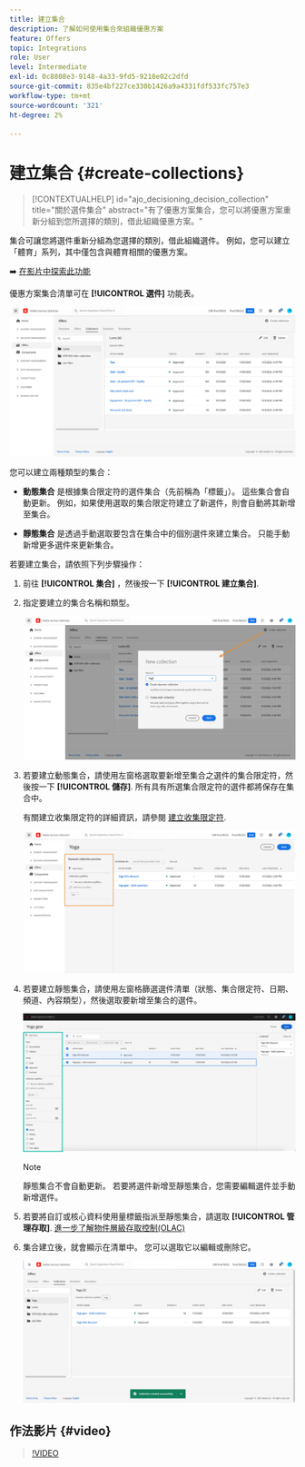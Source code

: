```yaml
---
title: 建立集合
description: 了解如何使用集合來組織優惠方案
feature: Offers
topic: Integrations
role: User
level: Intermediate
exl-id: 0c8808e3-9148-4a33-9fd5-9218e02c2dfd
source-git-commit: 835e4bf227ce330b1426a9a4331fdf533fc757e3
workflow-type: tm+mt
source-wordcount: '321'
ht-degree: 2%

---
```


# 建立集合 {#create-collections}

>[!CONTEXTUALHELP]
>id="ajo_decisioning_decision_collection"
>title="關於選件集合"
>abstract="有了優惠方案集合，您可以將優惠方案重新分組到您所選擇的類別，借此組織優惠方案。"

集合可讓您將選件重新分組為您選擇的類別，借此組織選件。 例如，您可以建立「體育」系列，其中僅包含與體育相關的優惠方案。

➡️ [在影片中探索此功能](#video)

優惠方案集合清單可在 **[!UICONTROL 選件]** 功能表。

![](../assets/collections_list.png)

您可以建立兩種類型的集合：

* **動態集合** 是根據集合限定符的選件集合（先前稱為「標籤」）。 這些集合會自動更新。 例如，如果使用選取的集合限定符建立了新選件，則會自動將其新增至集合。

* **靜態集合** 是透過手動選取要包含在集合中的個別選件來建立集合。 只能手動新增更多選件來更新集合。

若要建立集合，請依照下列步驟操作：

1. 前往 **[!UICONTROL 集合]** ，然後按一下 **[!UICONTROL 建立集合]**.

1. 指定要建立的集合名稱和類型。

   ![](../assets/collection_create.png)

1. 若要建立動態集合，請使用左窗格選取要新增至集合之選件的集合限定符，然後按一下 **[!UICONTROL 儲存]**. 所有具有所選集合限定符的選件都將保存在集合中。

   有關建立收集限定符的詳細資訊，請參閱 [建立收集限定符](../offer-library/creating-tags.md).

   ![](../assets/dynamic_collection.png)

1. 若要建立靜態集合，請使用左窗格篩選選件清單（狀態、集合限定符、日期、頻道、內容類型），然後選取要新增至集合的選件。

   ![](../assets/static_collection.png)

   >[!NOTE]
   >
   >靜態集合不會自動更新。 若要將選件新增至靜態集合，您需要編輯選件並手動新增選件。

1. 若要將自訂或核心資料使用量標籤指派至靜態集合，請選取 **[!UICONTROL 管理存取]**. [進一步了解物件層級存取控制(OLAC)](../../administration/object-based-access.md)

1. 集合建立後，就會顯示在清單中。 您可以選取它以編輯或刪除它。

   ![](../assets/collection_created.png)

## 作法影片 {#video}

>[!VIDEO](https://video.tv.adobe.com/v/329376?quality=12)


